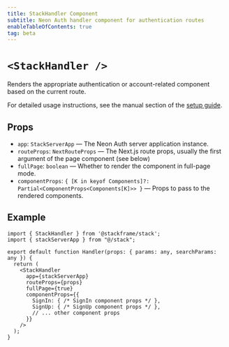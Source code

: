 ```yaml
---
title: StackHandler Component
subtitle: Neon Auth handler component for authentication routes
enableTableOfContents: true
tag: beta
---
```


# `<StackHandler />`

Renders the appropriate authentication or account-related component based on the current route.

For detailed usage instructions, see the manual section of the [setup guide](/docs/neon-auth).

## Props

- `app`: `StackServerApp` — The Neon Auth server application instance.
- `routeProps`: `NextRouteProps` — The Next.js route props, usually the first argument of the page component (see below)
- `fullPage`: `boolean` — Whether to render the component in full-page mode.
- `componentProps`: `{ [K in keyof Components]?: Partial<ComponentProps<Components[K]>> }` — Props to pass to the rendered components.

## Example

```tsx title="app/handler/[...stack].tsx"
import { StackHandler } from '@stackframe/stack';
import { stackServerApp } from "@/stack";

export default function Handler(props: { params: any, searchParams: any }) {
  return (
    <StackHandler
      app={stackServerApp}
      routeProps={props}
      fullPage={true}
      componentProps={{
        SignIn: { /* SignIn component props */ },
        SignUp: { /* SignUp component props */ },
        // ... other component props
      }}
    />
  );
}
```
